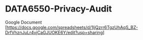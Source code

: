 # DATA6550-Privacy-Audit

Google Document [https://docs.google.com/spreadsheets/d/1IjQzrr6TgzUhAqS_BZ-DrfVhznJuLr4vjCaGJUOKE6Y/edit?usp=sharing]
